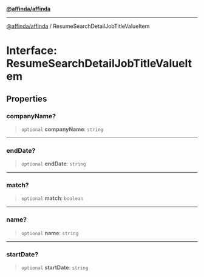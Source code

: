 [**@affinda/affinda**](../README.md)

***

[@affinda/affinda](../globals.md) / ResumeSearchDetailJobTitleValueItem

# Interface: ResumeSearchDetailJobTitleValueItem

## Properties

### companyName?

> `optional` **companyName**: `string`

***

### endDate?

> `optional` **endDate**: `string`

***

### match?

> `optional` **match**: `boolean`

***

### name?

> `optional` **name**: `string`

***

### startDate?

> `optional` **startDate**: `string`

